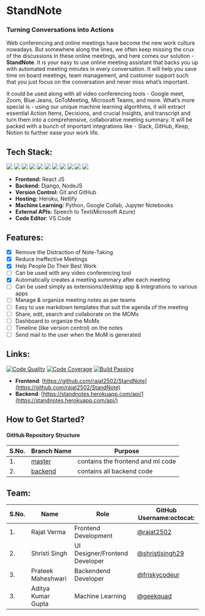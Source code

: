 # StandNote
### Turning Conversations into Actions

Web conferencing and online meetings have become the new work culture nowadays. But somewhere along the lines, we often keep missing the crux of the discussions in these online meetings, and here comes our solution - **StandNote**. It is your easy to use online meeting assistant that backs you up with automated meeting minutes in every conversation. It will help you save time on board meetings, team management, and customer support such that you just focus on the conversation and never miss what’s important.

It could be used along with all video conferencing tools - Google meet, Zoom, Blue Jeans, GoToMeeting, Microsoft Teams, and more. What’s more special is - using our unique machine learning algorithms, it will extract essential Action Items, Decisions, and crucial Insights, and transcript and turn them into a comprehensive, collaborative meeting summary. It will be packed with a bunch of important integrations like - Slack, GitHub, Keep, Notion to further ease your work life.

## Tech Stack:

<img src="https://img.shields.io/badge/html5%20-%23E34F26.svg?&style=for-the-badge&logo=html5&logoColor=white"/> <img src="https://img.shields.io/badge/css3%20-%231572B6.svg?&style=for-the-badge&logo=css3&logoColor=white"/>  <img src="https://img.shields.io/badge/python%20-%2314354C.svg?&style=for-the-badge&logo=python&logoColor=white"/> <img src="https://img.shields.io/badge/javascript%20-%23323330.svg?&style=for-the-badge&logo=javascript&logoColor=%23F7DF1E"/> <img src="https://img.shields.io/badge/react%20-%2320232a.svg?&style=for-the-badge&logo=react&logoColor=%2361DAFB"/>  <img src="https://img.shields.io/badge/django%20-%23092E20.svg?&style=for-the-badge&logo=django&logoColor=white"/>  <img src="https://img.shields.io/badge/markdown-%23000000.svg?&style=for-the-badge&logo=markdown&logoColor=white"/>  <img src="https://img.shields.io/badge/adobe%20photoshop%20-%2331A8FF.svg?&style=for-the-badge&logo=adobe%20photoshop&logoColor=white"/> <img src="https://img.shields.io/badge/github%20-%23121011.svg?&style=for-the-badge&logo=github&logoColor=white"/> <img src="https://img.shields.io/badge/heroku%20-%23430098.svg?&style=for-the-badge&logo=heroku&logoColor=white"/> <img src ="https://img.shields.io/badge/sqlite-%2307405e.svg?&style=for-the-badge&logo=sqlite&logoColor=white"/>

- **Frontend:** React JS
- **Backend:** Django, NodeJS
- **Version Control:** Git and GitHub
- **Hosting:** Heroku, Netlify
- **Machine Learning:** Python, Google Collab, Jupyter Notebooks
- **External APIs:** Speech to Text(Microsoft Azure)
- **Code Editor**: VS Code

## Features:
- [x] Remove the Distraction of Note-Taking
- [x] Reduce Ineffective Meetings
- [x] Help People Do Their Best Work
- [ ] Can be used with any video conferencing tool
- [x] Automatically creates a meeting summary after each meeting
- [ ] Can be used simply as extensions/desktop app & integrations to various apps
- [ ] Manage & organize meeting notes as per teams
- [ ] Easy to use markdown templates that suit the agenda of the meeting
- [ ] Share, edit, search and collaborate on the MOMs
- [ ] Dashboard to organize the MoMs
- [ ] Timeline (like version control) on the notes
- [ ] Send mail to the user when the MoM is generated

## Links:
[![Code Quality](https://img.shields.io/badge/code%20quality-A-brightgreen)](https://github.com/rajat2502/StandNote)
[![Code Coverage](https://img.shields.io/badge/coverage-100%25-brightgreen)](https://github.com/rajat2502/StandNote)
[![Build Passing](https://img.shields.io/badge/build-passing-brightgreen)](https://github.com/rajat2502/StandNote)
- **Frontend**: [https://github.com/rajat2502/StandNote](https://github.com/rajat2502/StandNote)
- **Backend**: [https://standnotes.herokuapp.com/api/](https://standnotes.herokuapp.com/api/)

## How to Get Started?

#### GitHub Repository Structure

| S.No. | Branch Name | Purpose |
| --------------- | --------------- | --------------- |
| 1. | [master](https://github.com/rajat2502/StandNote/tree/master) | contains the frontend and ml code  |
| 2. | [backend](https://github.com/rajat2502/StandNote/tree/backend) | contains all backend code |


## Team:

| S.No. | Name | Role | GitHub Username:octocat: |
| --------------- | --------------- | --------------- | --------------- |
| 1. | Rajat Verma | Frontend Development | [@rajat2502](https://github.com/rajat2502) |
| 2. | Shristi Singh | UI Designer/Frontend Developer | [@shristisingh29](https://github.com/shristisingh29)  |
| 3. | Prateek Maheshwari | Backendend Developer| [@friskycodeur](https://github.com/friskycodeur)  |
| 3. | Aditya Kumar Gupta | Machine Learning | [@geekquad](https://github.com/geekquad)  |


